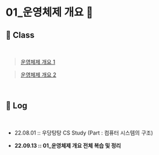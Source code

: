 # 01_운영체제 개요 :book:

## :school: Class 

​     

> [운영체제 개요 1](http://www.kocw.net/home/cview.do?lid=248a533dda95d005)

> [운영체제 개요 2](http://www.kocw.net/home/cview.do?lid=248a533dda95d005)

​       

## :pencil: Log 

​     

- 22.08.01 :: 우당탕탕 CS Study (Part : 컴퓨터 시스템의 구조) 

- **22.09.13 :: 01_운영체제 개요 전체 복습 및 정리**